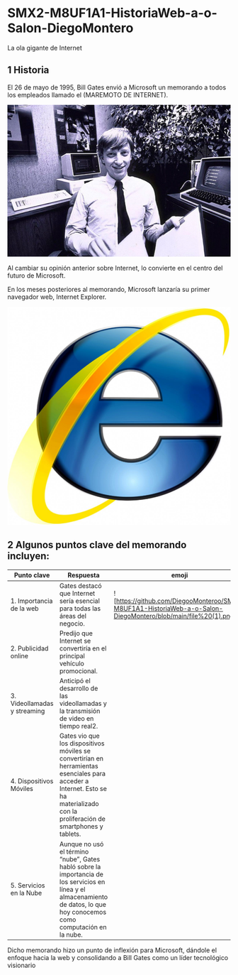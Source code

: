 # SMX2-M8UF1A1-HistoriaWeb-a-o-Salon-DiegoMontero

La ola gigante de Internet

## 1 Historia

El 26 de mayo de 1995, Bill Gates envió a Microsoft un memorando a todos los empleados llamado el (MAREMOTO DE INTERNET).

![foto1.jpg](https://github.com/DiegooMonteroo/SMX2-M8UF1A1-HistoriaWeb-a-o-Salon-DiegoMontero/blob/main/foto1.jpg)


Al cambiar su opinión anterior sobre Internet, lo convierte en el centro del futuro de Microsoft. 

En los meses posteriores al memorando, Microsoft lanzaría su primer navegador web, Internet Explorer.

![f.jpg](https://github.com/DiegooMonteroo/SMX2-M8UF1A1-HistoriaWeb-a-o-Salon-DiegoMontero/blob/main/f.jpg)


## 2 Algunos puntos clave del memorando incluyen:

| Punto clave | Respuesta| emoji | 
|-------------|----------|------|
|1. Importancia de la web| Gates destacó que Internet sería esencial para todas las áreas del negocio.|![https://github.com/DiegooMonteroo/SMX2-M8UF1A1-HistoriaWeb-a-o-Salon-DiegoMontero/blob/main/file%20(1).png)|
|2. Publicidad online| Predijo que Internet se convertiría en el principal vehículo promocional.|
|3. Videollamadas y streaming| Anticipó el desarrollo de las videollamadas y la transmisión de video en tiempo real2.|
|4. Dispositivos Móviles| Gates vio que los dispositivos móviles se convertirían en herramientas esenciales para acceder a Internet. Esto se ha materializado con la proliferación de smartphones y tablets.|
|5. Servicios en la Nube| Aunque no usó el término “nube”, Gates habló sobre la importancia de los servicios en línea y el almacenamiento de datos, lo que hoy conocemos como computación en la nube.|

Dicho memorando hizo un punto de inflexión para Microsoft, dándole el enfoque hacia la web y consolidando a Bill Gates como un líder tecnológico visionario

